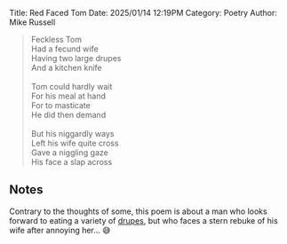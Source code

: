 Title: Red Faced Tom
Date: 2025/01/14 12:19PM
Category: Poetry
Author: Mike Russell

> Feckless Tom<br>
> Had a fecund wife<br>
> Having two large drupes<br>
> And a kitchen knife<br>
> <br>
> Tom could hardly wait<br>
> For his meal at hand<br>
> For to masticate<br>
> He did then demand<br>
> <br>
> But his niggardly ways<br>
> Left his wife quite cross<br>
> Gave a niggling gaze<br>
> His face a slap across

## Notes

Contrary to the thoughts of some, this poem is about a man who looks forward to eating a variety of [drupes](https://en.wikipedia.org/wiki/Drupe), but who faces a stern rebuke of his wife after annoying her... 😅
